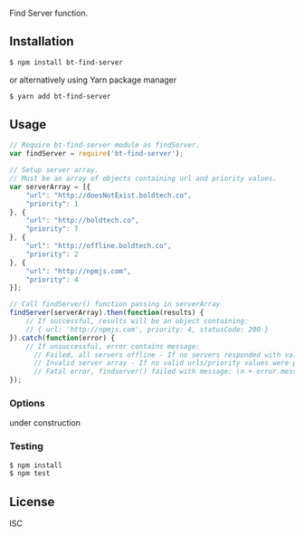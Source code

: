 Find Server function.

## Installation

```bash
$ npm install bt-find-server
```
or alternatively using Yarn package manager

```bash
$ yarn add bt-find-server
```

## Usage

```javascript
// Require bt-find-server module as findServer.
var findServer = require('bt-find-server');

// Setup server array.
// Must be an array of objects containing url and priority values.
var serverArray = [{
	"url": "http://doesNotExist.boldtech.co",
	"priority": 1
}, {
	"url": "http://boldtech.co",
	"priority": 7
}, {
	"url": "http://offline.boldtech.co",
	"priority": 2
}, {
	"url": "http://npmjs.com",
	"priority": 4
}];

// Call findServer() function passing in serverArray
findServer(serverArray).then(function(results) {
	// If successful, results will be an object containing:
	// { url: 'http://npmjs.com', priority: 4, statusCode: 200 }
}).catch(function(error) {
	// If unsuccessful, error contains message:
	  // Failed, all servers offline - If no servers responded with valid status code.
	  // Invalid server array - If no valid urls/priority values were provided.
	  // Fatal error, findserver() failed with message: \n + error.message
});
```

### Options

under construction

### Testing

```bash
$ npm install
$ npm test
```

## License

ISC
